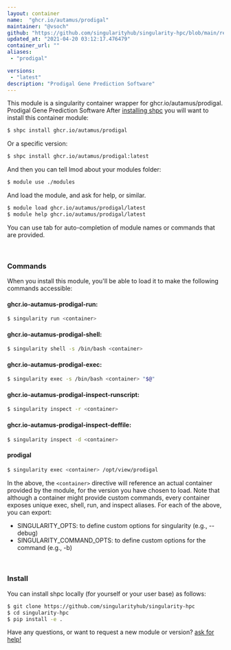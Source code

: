```yaml
---
layout: container
name:  "ghcr.io/autamus/prodigal"
maintainer: "@vsoch"
github: "https://github.com/singularityhub/singularity-hpc/blob/main/registry/ghcr.io/autamus/prodigal/container.yaml"
updated_at: "2021-04-20 03:12:17.476479"
container_url: ""
aliases:
 - "prodigal"

versions:
 - "latest"
description: "Prodigal Gene Prediction Software"
---
```


This module is a singularity container wrapper for ghcr.io/autamus/prodigal.
Prodigal Gene Prediction Software
After [installing shpc](#install) you will want to install this container module:

```bash
$ shpc install ghcr.io/autamus/prodigal
```

Or a specific version:

```bash
$ shpc install ghcr.io/autamus/prodigal:latest
```

And then you can tell lmod about your modules folder:

```bash
$ module use ./modules
```

And load the module, and ask for help, or similar.

```bash
$ module load ghcr.io/autamus/prodigal/latest
$ module help ghcr.io/autamus/prodigal/latest
```

You can use tab for auto-completion of module names or commands that are provided.

<br>

### Commands

When you install this module, you'll be able to load it to make the following commands accessible:

#### ghcr.io-autamus-prodigal-run:

```bash
$ singularity run <container>
```

#### ghcr.io-autamus-prodigal-shell:

```bash
$ singularity shell -s /bin/bash <container>
```

#### ghcr.io-autamus-prodigal-exec:

```bash
$ singularity exec -s /bin/bash <container> "$@"
```

#### ghcr.io-autamus-prodigal-inspect-runscript:

```bash
$ singularity inspect -r <container>
```

#### ghcr.io-autamus-prodigal-inspect-deffile:

```bash
$ singularity inspect -d <container>
```


#### prodigal
       
```bash
$ singularity exec <container> /opt/view/prodigal
```



In the above, the `<container>` directive will reference an actual container provided
by the module, for the version you have chosen to load. Note that although a container
might provide custom commands, every container exposes unique exec, shell, run, and
inspect aliases. For each of the above, you can export:

 - SINGULARITY_OPTS: to define custom options for singularity (e.g., --debug)
 - SINGULARITY_COMMAND_OPTS: to define custom options for the command (e.g., -b)

<br>
  
### Install

You can install shpc locally (for yourself or your user base) as follows:

```bash
$ git clone https://github.com/singularityhub/singularity-hpc
$ cd singularity-hpc
$ pip install -e .
```

Have any questions, or want to request a new module or version? [ask for help!](https://github.com/singularityhub/singularity-hpc/issues)